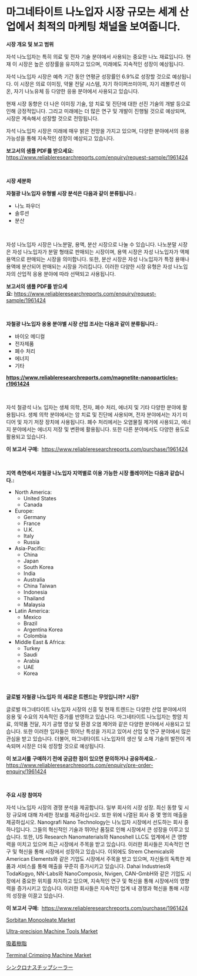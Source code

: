 <p><h1>마그네타이트 나노입자 시장 규모는 세계 산업에서 최적의 마케팅 채널을 보여줍니다.</h1></p><p><strong>시장 개요 및 보고 범위</strong></p>
<p><p>자석 나노입자는 특히 의료 및 전자 기술 분야에서 사용되는 중요한 나노 재료입니다. 현재 이 시장은 높은 성장률을 유지하고 있으며, 미래에도 지속적인 성장이 예상됩니다. </p><p>자석 나노입자 시장은 예측 기간 동안 연평균 성장률인 6.9%로 성장할 것으로 예상됩니다. 이 시장은 의료 이미징, 약물 전달 시스템, 자기 하이퍼쓰미아피, 자기 레볼루션 이온, 자기 나노유체 등 다양한 응용 분야에서 사용되고 있습니다. </p><p>현재 시장 동향은 더 나은 이미징 기술, 암 치료 및 진단에 대한 선진 기술의 개발 등으로 인해 긍정적입니다. 그리고 미래에는 더 많은 연구 및 개발이 진행될 것으로 예상되며, 시장은 계속해서 성장할 것으로 전망됩니다. </p><p>자석 나노입자 시장은 미래에 매우 밝은 전망을 가지고 있으며, 다양한 분야에서의 응용 가능성을 통해 지속적인 성장이 예상되고 있습니다.</p></p>
<p><strong>보고서의 샘플 PDF를 받으세요:</strong> <a href="https://www.reliableresearchreports.com/enquiry/request-sample/1961424">https://www.reliableresearchreports.com/enquiry/request-sample/1961424</a></p>
<p>&nbsp;</p>
<p><strong>시장 세분화</strong></p>
<p><strong>자철광 나노입자 유형별 시장 분석은 다음과 같이 분류됩니다.:</strong></p>
<p><ul><li>나노 파우더</li><li>솔루션</li><li>분산</li></ul></p>
<p>&nbsp;</p>
<p><p>자성 나노입자 시장은 나노분말, 용액, 분산 시장으로 나눌 수 있습니다. 나노분말 시장은 자성 나노입자가 분말 형태로 판매되는 시장이며, 용액 시장은 자성 나노입자가 액체 용액으로 판매되는 시장을 의미합니다. 또한, 분산 시장은 자성 나노입자가 특정 용매나 용액에 분산되어 판매되는 시장을 가리킵니다. 이러한 다양한 시장 유형은 자성 나노입자의 산업적 응용 분야에 따라 선택되고 사용됩니다.</p></p>
<p><strong>보고서의 샘플 PDF를 받으세요:</strong>&nbsp;<a href="https://www.reliableresearchreports.com/enquiry/request-sample/1961424">https://www.reliableresearchreports.com/enquiry/request-sample/1961424</a></p>
<p>&nbsp;</p>
<p><strong> 자철광 나노입자 응용 분야별 시장 산업 조사는 다음과 같이 분류됩니다.:</strong></p>
<p><ul><li>바이오 메디컬</li><li>전자제품</li><li>폐수 처리</li><li>에너지</li><li>기타</li></ul></p>
<p><strong><a href="https://www.reliableresearchreports.com/magnetite-nanoparticles-r1961424">https://www.reliableresearchreports.com/magnetite-nanoparticles-r1961424</a></strong></p>
<p>&nbsp;</p>
<p><p>자석 철광석 나노 입자는 생체 의학, 전자, 폐수 처리, 에너지 및 기타 다양한 분야에 활용됩니다. 생체 의학 분야에서는 암 치료 및 진단에 사용되며, 전자 분야에서는 자기 미디어 및 자기 저장 장치에 사용됩니다. 폐수 처리에서는 오염물질 제거에 사용되고, 에너지 분야에서는 에너지 저장 및 변환에 활용됩니다. 또한 다른 분야에서도 다양한 용도로 활용되고 있습니다.</p></p>
<p><strong>이 보고서 구매:</strong>&nbsp; <a href="https://www.reliableresearchreports.com/purchase/1961424">https://www.reliableresearchreports.com/purchase/1961424</a></p>
<p>&nbsp;</p>
<p><strong>지역 측면에서 자철광 나노입자 지역별로 이용 가능한 시장 플레이어는 다음과 같습니다.:</strong></p>
<p><ul>
    <li>
        North America:
        <ul>
            <li>United States</li>
            <li>Canada</li>
        </ul>
    </li>
    <li>
        Europe:
        <ul>
            <li>Germany</li>
            <li>France</li>
            <li>U.K.</li>
            <li>Italy</li>
            <li>Russia</li>
        </ul>
    </li>
    <li>
        Asia-Pacific:
        <ul>
            <li>China</li>
            <li>Japan</li>
            <li>South Korea</li>
            <li>India</li>
            <li>Australia</li>
            <li>China Taiwan</li>
            <li>Indonesia</li>
            <li>Thailand</li>
            <li>Malaysia</li>
        </ul>
    </li>
    <li>
        Latin America:
        <ul>
            <li>Mexico</li>
            <li>Brazil</li>
            <li>Argentina Korea</li>
            <li>Colombia</li>
        </ul>
    </li>
    <li>
        Middle East & Africa:
        <ul>
            <li>Turkey</li>
            <li>Saudi</li>
            <li>Arabia</li>
            <li>UAE</li>
            <li>Korea</li>
        </ul>
    </li>
    </ul></p>
<p>&nbsp;</p>
<p><strong>글로벌 자철광 나노입자 의 새로운 트렌드는 무엇입니까? 시장?</strong></p>
<p><p>글로벌 마그네타이트 나노입자 시장의 신흥 및 현재 트렌드는 다양한 산업 분야에서의 응용 및 수요의 지속적인 증가를 반영하고 있습니다. 마그네타이트 나노입자는 항암 치료, 의약품 전달, 자기 공명 영상 및 환경 오염 제어와 같은 다양한 분야에서 사용되고 있습니다. 또한 이러한 입자들은 뛰어난 특성을 가지고 있어서 산업 및 연구 분야에서 많은 관심을 받고 있습니다. 더불어, 마그네타이트 나노입자의 생산 및 소재 기술의 발전이 계속되며 시장은 더욱 성장할 것으로 예상됩니다.</p></p>
<p><strong>이 보고서를 구매하기 전에 궁금한 점이 있으면 문의하거나 공유하세요.</strong>- <a href="https://www.reliableresearchreports.com/enquiry/pre-order-enquiry/1961424">https://www.reliableresearchreports.com/enquiry/pre-order-enquiry/1961424</a></p>
<p>&nbsp;</p>
<p><strong>주요 시장 참여자</strong></p>
<p><p>자석 나노입자 시장의 경쟁 분석을 제공합니다. 일부 회사의 시장 성장. 최신 동향 및 시장 규모에 대해 자세한 정보를 제공하십시오. 또한 위에 나열된 회사 중 몇 명의 매출을 제공하십시오. Nanografi Nano Technology는 나노입자 시장에서 선도하는 회사 중 하나입니다. 그들의 혁신적인 기술과 뛰어난 품질로 인해 시장에서 큰 성장을 이루고 있습니다. 또한, US Research Nanomaterials와 Nanoshell LLC도 업계에서 큰 영향력을 미치고 있으며 최근 시장에서 주목을 받고 있습니다. 이러한 회사들은 지속적인 연구 및 혁신을 통해 시장에서 성장하고 있습니다. 이외에도 Strem Chemicals와 American Elements와 같은 기업도 시장에서 주목을 받고 있으며, 자신들의 독특한 제품과 서비스를 통해 매출을 꾸준히 증가시키고 있습니다. Dahai Industries와 TodaKogyo, NN-Labs와 NanoComposix, Nvigen, CAN-GmbH와 같은 기업도 시장에서 중요한 위치를 차지하고 있으며, 지속적인 연구 및 혁신을 통해 시장에서의 영향력을 증가시키고 있습니다. 이러한 회사들은 지속적인 업계 내 경쟁과 혁신을 통해 시장의 성장을 이끌고 있습니다.</p></p>
<p><strong>이 보고서 구매:</strong>&nbsp;&nbsp;<a href="https://www.reliableresearchreports.com/purchase/1961424">https://www.reliableresearchreports.com/purchase/1961424</a></p>
<p><p><a href="https://www.linkedin.com/pulse/sorbitan-monooleate-market-size-global-industry-overview-9x5uf?trackingId=MvBP3pqwXUatq8RFzTO1QQ%3D%3D">Sorbitan Monooleate Market</a></p><p><a href="https://www.linkedin.com/pulse/ultra-precision-machine-tools-market-research-report-forecasted-ospqc?trackingId=6Mr%2Brt4cq9HSn8l5DkYtQg%3D%3D">Ultra-precision Machine Tools Market</a></p><p><a href="https://medium.com/@sashabeier2023/%E5%90%B8%E7%9D%80%E6%A8%B9%E8%84%82%E5%B8%82%E5%A0%B4-2031%E5%B9%B4%E3%81%BE%E3%81%A7%E3%81%AE%E3%83%88%E3%83%AC%E3%83%B3%E3%83%89-%E4%BA%88%E6%B8%AC-%E7%AB%B6%E4%BA%89%E5%88%86%E6%9E%90-ff1874a502a5">吸着樹脂</a></p><p><a href="https://github.com/pgtimber/Market-Research-Report-List-2/blob/main/terminal-crimping-machine-market.md">Terminal Crimping Machine Market</a></p><p><a href="https://medium.com/@gregoriookeefe2023/%E3%82%B7%E3%83%B3%E3%82%AF%E3%83%AD%E3%83%8A%E3%82%B9%E3%83%81%E3%83%83%E3%83%97%E3%82%B7%E3%83%BC%E3%83%A9%E3%83%BC%E5%B8%82%E5%A0%B4%E3%81%AF-2031%E5%B9%B4%E3%81%BE%E3%81%A7%E3%81%AE%E5%B8%82%E5%A0%B4%E3%82%B7%E3%82%A7%E3%82%A2-%E3%82%B5%E3%82%A4%E3%82%BA-%E4%BA%88%E6%B8%AC%E3%82%92%E4%B8%AD%E5%BF%83%E3%81%AB%E6%B3%A8%E5%8A%9B%E3%81%97%E3%81%A6%E3%81%84%E3%81%BE%E3%81%99-1e2fb2085160">シンクロナスチップシーラー</a></p></p>